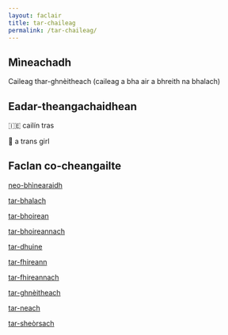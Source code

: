 ```yaml
---
layout: faclair
title: tar-chaileag
permalink: /tar-chaileag/
---
```


## Mìneachadh

Caileag thar-ghnèitheach (caileag a bha air a bhreith na bhalach)

## Eadar-theangachaidhean

&#x1f1ee;&#x1f1ea; cailín tras

&#x1f3f4;&#xe0067;&#xe0062;&#xe0065;&#xe006e;&#xe0067;&#xe007f; a trans girl

## Faclan co-cheangailte

[neo-bhìnearaidh](https://faclair.lgbt/neo-bhinearaidh)

[tar-bhalach](https://faclair.lgbt/tar-bhalach)

[tar-bhoirean](https://faclair.lgbt/tar-bhoireann)

[tar-bhoireannach](https://faclair.lgbt/tar-bhoireannach)

[tar-dhuine](https://faclair.lgbt/tar-dhuine)

[tar-fhireann](https://faclair.lgbt/tar-fhireann)

[tar-fhireannach](https://faclair.lgbt/tar-fhireannach)

[tar-ghnèitheach](https://faclair.lgbt/tar-ghneitheach)

[tar-neach](https://faclair.lgbt/tar-neach)

[tar-sheòrsach](https://faclair.lgbt/tar-sheorsach)